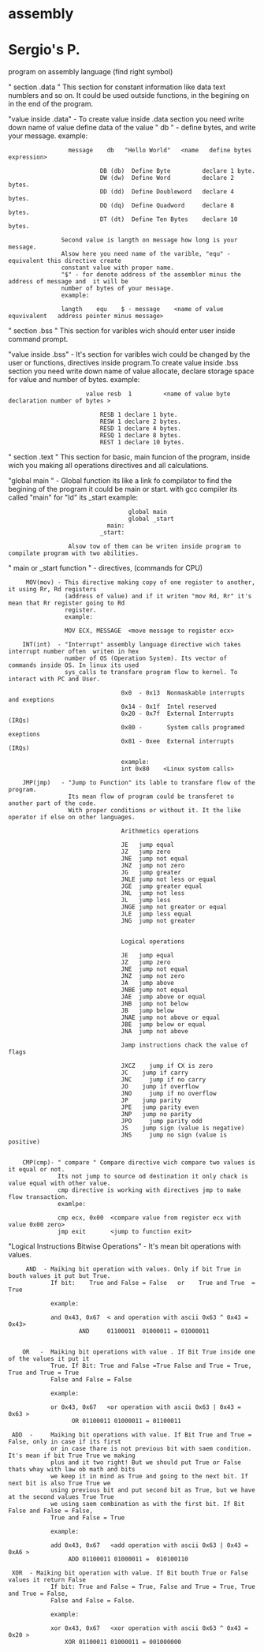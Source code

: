 # assembly
# Sergio's P.
program on assembly language (find right symbol)

" section .data "    This section for constant information like data text numblers and so on.
                     It could be used outside functions, in the begining on in the end of the program.

"value inside .data" -    To create value inside .data section you need write down name of value define data 
                              of the value " db " - define bytes, and write your message. 
                              example:
                              
                     message    db   "Hello World"   <name   define bytes  expression>
                              
                              DB (db)  Define Byte         declare 1 byte.
                              DW (dw)  Define Word         declare 2 bytes.
                              DD (dd)  Define Doubleword   declare 4 bytes.
                              DQ (dq)  Define Quadword     declare 8 bytes.
                              DT (dt)  Define Ten Bytes    declare 10 bytes.
                              
                   Second value is langth on message how long is your message.
                   Alsow here you need name of the varible, "equ" - equivalent this directive create
                   constant value with proper name. 
                   "$" - for denote address of the assembler minus the address of message and  it will be 
                   number of bytes of your message.
                   example:
                              
                   langth    equ    $ - message    <name of value  equvivalent   address pointer minus message>
                              
                              
" section .bss  "    This section for varibles wich should enter user inside command prompt. 
      
"value inside .bss" -     It's section for varibles wich could be changed by the user or 
                          functions, directives inside program.To create value inside .bss section you need 
                          write down name of value allocate, declare storage space for value and number of bytes.
                          example:
                              
                          value resb  1         <name of value byte declaration number of bytes >
                              
                              RESB 1 declare 1 byte.
                              RESW 1 declare 2 bytes.
                              RESD 1 declare 4 bytes.
                              RESQ 1 declare 8 bytes.
                              REST 1 declare 10 bytes.
                              
             
" section .text "    This section for basic, main funcion of the program, inside wich you making all operations
                     directives and all calculations.

"global main "  -    Global function its like a link fo compilator to find the begining of the program 
                     it could be main or start. with gcc compiler its  called "main" for "Id" its  _start
                     example:
                        
                                      global main
                                      global _start
                                main:
                              _start:
                        
                     Alsow tow of them can be writen inside program to compilate program with two abilities. 

" main or _start function " - directives, (commands for CPU) 
                              
         MOV(mov) - This directive making copy of one register to another, it using Rr, Rd registers 
                    (address of value) and if it writen "mov Rd, Rr" it's mean that Rr register going to Rd 
                    register.
                    example:
                                    
                    MOV ECX, MESSAGE  <move message to register ecx>
                                    
        INT(int)  - "Interrupt" assembly language directive wich takes interrupt number often  writen in hex
                    number of OS (Operation System). Its vector of commands inside OS. In linux its used 
                    sys_calls to transfare program flow to kernel. To interact with PC and User.
                                    
                                    0x0  - 0x13  Nonmaskable interrupts and exeptions
                                    0x14 - 0x1f  Intel reserved
                                    0x20 - 0x7f  External Interrupts (IRQs)
                                    0x80 -       System calls programed exeptions
                                    0x81 - 0xee  External interrupts (IRQs)
                                    
                                    example:
                                    int 0x80    <Linux system calls>
                                    
        JMP(jmp)   - "Jump to Function" its lable to transfare flow of the program.
                     Its mean flow of program could be transferet to another part of the code.
                     With proper conditions or without it. It the like operator if else on other languages.
                                    
                                    Arithmetics operations
                                    
                                    JE   jump equal
                                    JZ 	 jump zero 	
                                    JNE  jump not equal
                                    JNZ  jump not zero
                                    JG   jump greater
                                    JNLE jump not less or equal 
                                    JGE  jump greater equal
                                    JNL  jump not less 
                                    JL   jump less
                                    JNGE jump not greater or equal 	
                                    JLE  jump less equal
                                    JNG  jump not greater 	
                            
                            
                                    Logical operations
                            
                                    JE   jump equal
                                    JZ 	 jump zero 	
                                    JNE  jump not equal
                                    JNZ  jump not zero 	
                                    JA   jump above
                                    JNBE jump not equal 
                                    JAE  jump above or equal 
                                    JNB  jump not below 	
                                    JB	 jump below
                                    JNAE jump not above or equal 	
                                    JBE	 jump below or equal
                                    JNA  jump not above 	
                            
                                    Jamp instructions chack the value of flags
                                    
                                    JXCZ 	jump if CX is zero 
                                    JC 	  jump if carry 	
                                    JNC 	jump if no carry 	
                                    JO 	  jump if overflow 
                                    JNO 	jump if no overflow 	
                                    JP	  jump parity
                                    JPE   jump parity even 
                                    JNP   jump no parity
                                    JPO 	jump parity odd 	
                                    JS 	  jump sign (value is negative) 	
                                    JNS 	jump no sign (value is positive) 	
                          
                          
        CMP(cmp)- " compare " Compare directive wich compare two values is it equal or not. 
                  Its not jump to source od destination it only chack is value equal with other value.
                  cmp directive is working with directives jmp to make flow transaction.
                  examlpe:
                                    
                  cmp ecx, 0x00  <compare value from register ecx with value 0x00 zero>
                  jmp exit       <jump to function exit>
                      
"Logical Instructions Bitwise Operations" - It's mean bit operations with values. 
                          
         AND  - Maiking bit operation with values. Only if bit True in bouth values it put but True.
                If bit:    True and False = False   or    True and True  = True
                                         
                example:
                          
                and 0x43, 0x67  < and operation with ascii 0x63 ^ 0x43 = 0x43>
                        AND 	01100011  01000011 = 01000011
                                                       
                                                       
        OR   -	Maiking bit operations with value . If Bit True inside one of the values it put it
                True. If Bit: True and False =True False and True = True, True and True = True 
                False and False = False
                                  
                example:
                                  
                or 0x43, 0x67   <or operation with ascii 0x63 | 0x43 = 0x63 >
                      OR 01100011 01000011 = 01100011
                                                      
     ADD  -     Maiking bit operations with value. If Bit True and True = False, only in case if its first 
                or in case thare is not previous bit with saem condition. It's mean if bit True True we making
                plus and it two right! But we should put True or False thats whay with law ob math and bits 
                we keep it in mind as True and going to the next bit. If next bit is also True True we 
                using previous bit and put second bit as True, but we have at the second values True True 
                we using saem combination as with the first bit. If Bit False and False = False,
                True and False = True
                          
                example:
                                  
                add 0x43, 0x67   <add operation with ascii 0x63 | 0x43 = 0xA6 >
                     ADD 01100011 01000011 =  010100110
                                                      
     XOR  -	Maiking bit operation with value. If Bit bouth True or False values it return False 
                If bit: True and False = True, False and True = True, True and True = False, 
                False and False = False.
                                  
                example:
                                  
                xor 0x43, 0x67   <xor operation with ascii 0x63 ^ 0x43 = 0x20 >
                    XOR 01100011 01000011 = 001000000
                                                      
                                  
	                        	
